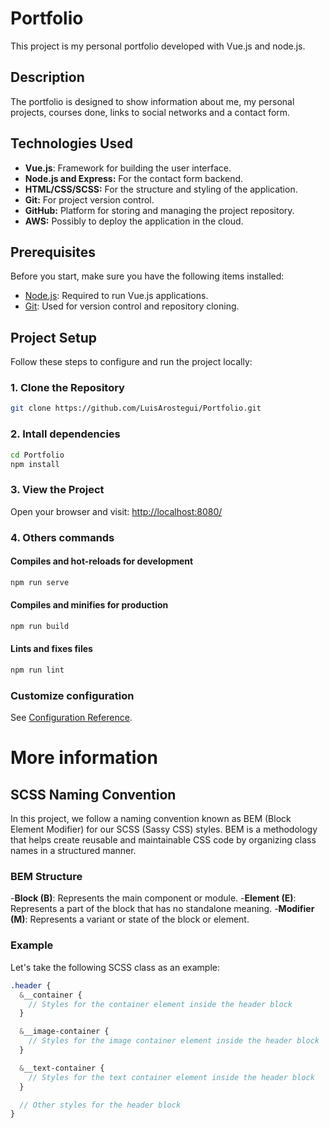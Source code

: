 # Portfolio

This project is my personal portfolio developed with Vue.js and node.js.

## Description

The portfolio is designed to show information about me, my personal projects, courses done, links to social networks and a contact form.

## Technologies Used

- **Vue.js**: Framework for building the user interface.
- **Node.js and Express:** For the contact form backend.
- **HTML/CSS/SCSS:** For the structure and styling of the application.
- **Git:** For project version control.
- **GitHub:** Platform for storing and managing the project repository.
- **AWS:** Possibly to deploy the application in the cloud.

## Prerequisites

Before you start, make sure you have the following items installed:

- [Node.js](https://nodejs.org/): Required to run Vue.js applications.
- [Git](https://git-scm.com/): Used for version control and repository cloning.

## Project Setup

Follow these steps to configure and run the project locally:

### 1. Clone the Repository

````bash
git clone https://github.com/LuisArostegui/Portfolio.git
````

### 2. Intall dependencies

```bash
cd Portfolio
npm install
```

### 3. View the Project

Open your browser and visit: [http://localhost:8080/](http://localhost:8080/)

### 4. Others commands

#### Compiles and hot-reloads for development

```bash
npm run serve
```

#### Compiles and minifies for production

```bash
npm run build
```

#### Lints and fixes files

```bash
npm run lint
```

### Customize configuration

See [Configuration Reference](https://cli.vuejs.org/config/).

# More information

## SCSS Naming Convention

In this project, we follow a naming convention known as BEM (Block Element Modifier) for our SCSS (Sassy CSS) styles. BEM is a methodology that helps create reusable and maintainable CSS code by organizing class names in a structured manner.

### BEM Structure

-**Block (B)**: Represents the main component or module.
-**Element (E)**: Represents a part of the block that has no standalone meaning.
-**Modifier (M)**: Represents a variant or state of the block or element.

### Example

Let's take the following SCSS class as an example:

```scss
.header {
  &__container {
    // Styles for the container element inside the header block
  }

  &__image-container {
    // Styles for the image container element inside the header block
  }

  &__text-container {
    // Styles for the text container element inside the header block
  }

  // Other styles for the header block
}
```

